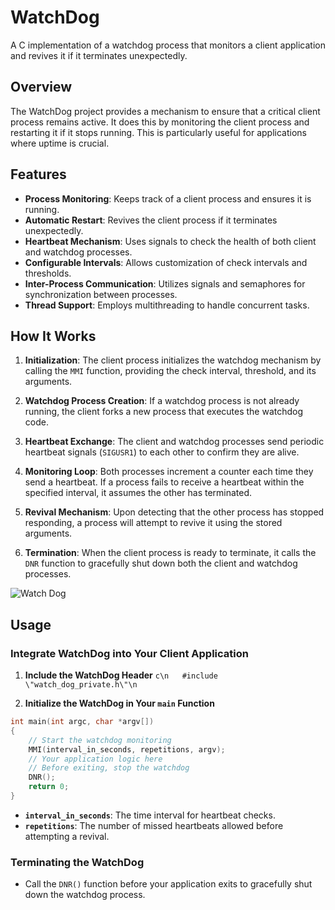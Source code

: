 # WatchDog

A C implementation of a watchdog process that monitors a client application and revives it if it terminates unexpectedly.

## Overview

The WatchDog project provides a mechanism to ensure that a critical client process remains active. It does this by monitoring the client process and restarting it if it stops running. This is particularly useful for applications where uptime is crucial.

## Features

- **Process Monitoring**: Keeps track of a client process and ensures it is running.
- **Automatic Restart**: Revives the client process if it terminates unexpectedly.
- **Heartbeat Mechanism**: Uses signals to check the health of both client and watchdog processes.
- **Configurable Intervals**: Allows customization of check intervals and thresholds.
- **Inter-Process Communication**: Utilizes signals and semaphores for synchronization between processes.
- **Thread Support**: Employs multithreading to handle concurrent tasks.

## How It Works

1. **Initialization**: The client process initializes the watchdog mechanism by calling the `MMI` function, providing the check interval, threshold, and its arguments.

2. **Watchdog Process Creation**: If a watchdog process is not already running, the client forks a new process that executes the watchdog code.

3. **Heartbeat Exchange**: The client and watchdog processes send periodic heartbeat signals (`SIGUSR1`) to each other to confirm they are alive.

4. **Monitoring Loop**: Both processes increment a counter each time they send a heartbeat. If a process fails to receive a heartbeat within the specified interval, it assumes the other has terminated.

5. **Revival Mechanism**: Upon detecting that the other process has stopped responding, a process will attempt to revive it using the stored arguments.

6. **Termination**: When the client process is ready to terminate, it calls the `DNR` function to gracefully shut down both the client and watchdog processes.
   
![Watch Dog](https://github.com/user-attachments/assets/f7f4b585-1072-4214-9253-44745a6fc14e)

## Usage
### Integrate WatchDog into Your Client Application
1. **Include the WatchDog Header**
```c\n   #include \"watch_dog_private.h\"\n   ```

2. **Initialize the WatchDog in Your `main` Function**
```c
int main(int argc, char *argv[])
{
    // Start the watchdog monitoring
    MMI(interval_in_seconds, repetitions, argv);
    // Your application logic here
    // Before exiting, stop the watchdog
    DNR();
    return 0;
}

```

- **`interval_in_seconds`**: The time interval for heartbeat checks.
- **`repetitions`**: The number of missed heartbeats allowed before attempting a revival.
  
### Terminating the WatchDog
- Call the `DNR()` function before your application exits to gracefully shut down the watchdog process.

